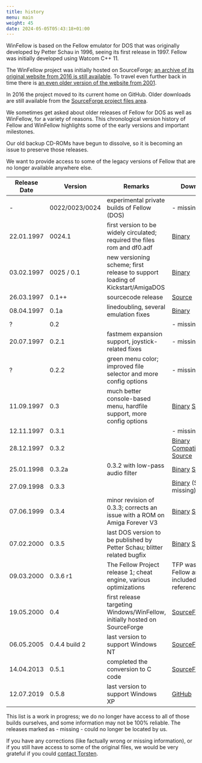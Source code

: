 ```yaml
---
title: history
menu: main
weight: 45
date: 2024-05-05T05:43:18+01:00
---
```


WinFellow is based on the Fellow emulator for DOS that was originally developed by Petter Schau in 1996, seeing its first release in 1997.
Fellow was initially developed using Watcom C++ 11.

The WinFellow project was initially hosted on SourceForge; [an archive of its original website from 2016 is still available](http://fellow.sf.net/new_version).
To travel even further back in time there is [an even older version of the website from 2001](https://fellow.sourceforge.net/old_version/main/index.html).

In 2016 the project moved to its current home on GitHub.
Older downloads are still available from the [SourceForge project files area](https://sourceforge.net/projects/fellow/files/WinFellow).

We sometimes get asked about older releases of Fellow for DOS as well as WinFellow, for a variety of reasons.
This chronological version history of Fellow and WinFellow highlights some of the early versions and important milestones.

Our old backup CD-ROMs have begun to dissolve, so it is becoming an issue to preserve those releases.

We want to provide access to some of the legacy versions of Fellow that are no longer available anywhere else.

| Release Date | Version        | Remarks                                                                       | Downloads                                                                                      |
| ------------ | -------------- | ----------------------------------------------------------------------------- | ---------------------------------------------------------------------------------------------- |
| -            | 0022/0023/0024 | experimental private builds of Fellow (DOS)                                   | - missing -                                                                                    |
| 22.01.1997   | 0024.1         | first version to be widely circulated; required the files rom and df0.adf     | [Binary](../fellow00241.zip)                                                                   |
| 03.02.1997   | 0025 / 0.1     | new versioning scheme; first release to support loading of Kickstart/AmigaDOS | [Binary](../fellow01.zip)                                                                      |
| 26.03.1997   | 0.1++          | sourcecode release                                                            | [Source](../fellow01src.zip)                                                                   |
| 08.04.1997   | 0.1a           | linedoubling, several emulation fixes                                         | [Binary](../fellow01a.zip)                                                                     |
| ?            | 0.2            |                                                                               | - missing -                                                                                    |
| 20.07.1997   | 0.2.1          | fastmem expansion support, joystick-related fixes                             | - missing -                                                                                    |
| ?            | 0.2.2          | green menu color; improved file selector and more config options              | - missing -                                                                                    |
| 11.09.1997   | 0.3            | much better console-based menu, hardfile support, more config options         | [Binary](../fellow03.zip) [Source](../fellow03src.zip)                                         |
| 12.11.1997   | 0.3.1          |                                                                               | - missing -                                                                                    |
| 28.12.1997   | 0.3.2          |                                                                               | [Binary](../fellow032.zip) [CompatibleBinary](../fellowc032.zip) [Source](../fellow032src.zip) |
| 25.01.1998   | 0.3.2a         | 0.3.2 with low-pass audio filter                                              | [Binary](../fellow032a.zip) [Source](../fellow032src_to_032asrc.zip)                           |
| 27.09.1998   | 0.3.3          |                                                                               | [Binary](../fellow033.zip) (Source missing)                                                    |
| 07.06.1999   | 0.3.4          | minor revision of 0.3.3; corrects an issue with a ROM on Amiga Forever V3     | [Binary](../fellow034.zip) [Source](../fellow034src.zip)                                       |
| 07.02.2000   | 0.3.5          | last DOS version to be published by Petter Schau; blitter related bugfix      | [Binary](../fellow035.zip) [Source](../fellow035src.zip)                                       |
| 09.03.2000   | 0.3.6 r1       | The Fellow Project release 1; cheat engine, various optimizations             | TFP was a fork of Fellow and is only included for reference                                    |
| 19.05.2000   | 0.4            | first release targeting Windows/WinFellow, initially hosted on SourceForge    | [SourceForge](https://sourceforge.net/projects/fellow/files/WinFellow)                         |
| 06.05.2005   | 0.4.4 build 2  | last version to support Windows NT                                            | [SourceForge](https://sourceforge.net/projects/fellow/files/WinFellow)                         |
| 14.04.2013   | 0.5.1          | completed the conversion to C code                                            | [SourceForge](https://sourceforge.net/projects/fellow/files/WinFellow)                         |
| 12.07.2019   | 0.5.8          | last version to support Windows XP                                            | [GitHub](https://github.com/petschau/WinFellow/releases/v0.5.8.1189)                           |

This list is a work in progress; we do no longer have access to all of those builds ourselves, and some information may not be 100% reliable. The releases marked as - missing - could no longer be located by us.

If you have any corrections (like factually wrong or missing information), or if you still have access to some of the original files, we would be very grateful if you could [contact Torsten](mailto:torsten.enderling@gmail.com).
